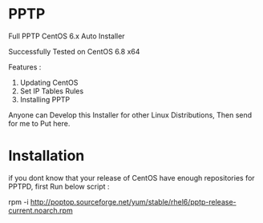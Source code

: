 # PPTP
Full PPTP CentOS 6.x Auto Installer

Successfully Tested on CentOS 6.8 x64

Features :
1. Updating CentOS
2. Set IP Tables Rules
3. Installing PPTP

Anyone can Develop this Installer for other Linux Distributions, Then send for me to Put here.

# Installation
if you dont know that your release of CentOS have enough repositories for PPTPD, first Run below script :

rpm -i http://poptop.sourceforge.net/yum/stable/rhel6/pptp-release-current.noarch.rpm
